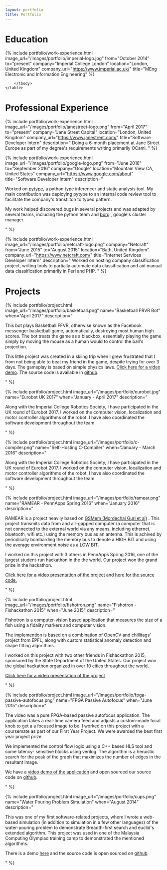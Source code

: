 ```yaml
---
layout: portfolio
title: Portfolio
---
```


# Education

<div class="image-thumbnail">
    <table>
        <tbody>

{% include portfolio/work-experience.html
      image_url="/images/portfolio/imperial-logo.jpg"
      from="October 2014"
      to="present"
      company="Imperial College London"
      location="London, United Kingdom"
      company_url="https://www.imperial.ac.uk/"
      title="MEng Electronic and Information Engineering"
%}

        </tbody>
    </table>
</div>

# Professional Experience

<div class="container">


{% include portfolio/work-experience.html
      image_url="/images/portfolio/janestreet-logo.png"
      from="April 2017"
      to="present"
      company="Jane Street Capital"
      location="London, United Kingdom"
      company_url="https://www.janestreet.com/"
      title="Software Developer Intern"
      description="
Doing a 6-month placement at Jane Street Europe as part of my degree's requirements
writing primarily OCaml.
"
%}

{% include portfolio/work-experience.html
      image_url="/images/portfolio/google-logo.png"
      from="June 2016"
      to="September 2016"
      company="Google"
      location="Mountain View CA, United States"
      company_url="https://www.google.com/about"
      title="Software Developer Intern"
      description="
      <p>
Worked on <a target='_blank' href='https://www.github.com/google/pytype'>pytype</a>,
a python type inferencer and static analysis tool. My main contribution was deploying
pytype to an internal code review tool to facilitate the company's transtiiton to
typed pattern.
</p>
<p>
My work helped discovered bugs in several projects and was adapted by several
teams, including the python team and
<a target='_blank' href='https://research.google.com/pubs/pub43438.html'>borg</a>
, google's cluster manager.
</p>"
%}

{% include portfolio/work-experience.html
      image_url="/images/portfolio/netcraft-logo.png"
      company="Netcraft"
      from="June 2015"
      to="August 2015"
      location="Bath, United Kingdom"
      company_url="https://www.netcraft.com/"
      title="Internet Services Developer Intern"
      description="
Worked on hosting company classification project, writing tools to partially automate
data classification and aid manual data classification primarily in Perl and PHP.
"
%}
</div>


# Projects

<div class="container">

{% include portfolio/project.html
      image_url="/images/portfolio/basketball.png"
      name="Basketball FRVR Bot"
      when="April 2017"
      description="
<p>
  This bot plays Basketball FFVR, otherwise known as the Facebook messenger
  basketball game, automatically, destroying most human high scores. The bot
  treats the game as a blackbox, essentially playing the game simply by moving
  the mouse as a human would to control the ball's projection.
</p>
<p>
  This little project was created in a skiing trip when I grew frustrated that I
  from not being able to beat my friend in the game, despite trying for over 3 days.
  The gameplay is based on simple physics laws.
  <a target='_blank' href='https://youtu.be/_TRNYrzJhRQ'>
  Click here for a video demo</a>. The source code is available in
  <a target='_blank' href='https://github.com/fyquah95/basketball'>github</a>.
</p>

"
%}

{% include portfolio/project.html
      image_url="/images/portfolio/eurobot.jpg"
      name="Eurobot UK 2017"
      when="January - April 2017"
      description="
<p>
  Along with the Imperial College Robotics Society, I have participated
  in the UK round of Eurobot 2017. I worked on the computer vision, localization
  and motor controller algorithms of the robot. I have also coordinated
  the software development throughout the team.
</p>
"
%}

{% include portfolio/project.html
      image_url="/images/portfolio/c-compiler.png"
      name="Self-Hosting C-Compiler"
      when="January - March 2016"
      description="
<p>
  Along with the Imperial College Robotics Society, I have participated
  in the UK round of Eurobot 2017. I worked on the computer vision, localization
  and motor controller algorithms of the robot. I have also coordinated
  the software development throughout the team.
</p>
"
%}

{% include portfolio/project.html
      image_url="/images/portfolio/ramear.png"
      name="RAMEAR - PennApps Spring 2016"
      when="January 2016"
      description="
<p>
  RAMEAR is a project heavily based on
  <a target='_blank' href='https://www.usenix.org/system/files/conference/usenixsecurity15/sec15-paper-guri-update.pdf'>GSMem (Mordechai Guri et al)</a>
  . This project transmits data from and air-gapped computer (a computer that is
  not connected to the external world via any means, including ethernet,
  bluetooth, wifi etc.) using the memory bus as an antenna. This is achived
  by periodically bombarding the memory bus to denote a HIGH BIT and using
  the average environment noise as a LOW BIT.
</p>

<p>
  I worked on this project with 3 others in PennApps Spring 2016, one of the
  largest student-run hackathon in the the world. Our project won the grand
  prize in the hackathon.
</p>

<p>
  <a target='_blank' href='https://youtu.be/UGVrB8IdINo?t=12m36s'>
  Click here for a video presentation of the project
  </a>
  and <a target='_blank' href='https://github.com/fyquah95/ramear'>here for the source code.</a>
</p>
"
%}

{% include portfolio/project.html
      image_url="/images/portfolio/fishotron.png"
      name="Fishotron - Fishackathon 2015"
      when="June 2015"
      description="
<p>
  Fishotron is a computer-vision based application that measures the size of
  a fish using a fidality markers and computer vision.
</p>

<p>
  The implemention is based on a combination of OpenCV and chillitags' project
  from EPFL, along with custom statistical anomaly detection and shape fitting
  algorithms.
</p>

<p>
  I worked on this project with two other friends in Fishackathon 2015,
  sponsored by the State Department of the United States. Our project won the
  global hackathon organized in over 10 cities throughout the world.
</p>

<p>
  <a target='_blank' href='https://www.youtube.com/watch?v=m8-p4rInMZo'>
  Click here for a video presentation of the project
  </a>
</p>
"
%}

{% include portfolio/project.html
      image_url="/images/portfolio/fpga-passive-autofocus.png"
      name="FPGA Passive Autofocus"
      when="June 2015"
      description="
<p>
  The video was a pure FPGA-based passive autofocus application. The application
  takes a real-time camera feed and adjusts a custom-made focal knob to get a
  a focused image to be. I worked on this project with a coursemate as part of
  our First Year Project. We were awarded the best first year project prize.
</p>

<p>
  We implemented the control flow logic using a C++ based HLS tool and some latency-
  sensitive blocks using verilog. The algorithm is a heruistic search for the peak
  of the graph that maximizes the number of edges in the resultant image.
</p>

<p>
  We have a
  <a target='_blank' href='https://www.youtube.com/watch?v=UJXkHhFQPak'>
  video demo of the application</a>
  and open sourced our source code on
  <a target='_blank' href='https://github.com/fyquah95/FPGA-passive-autofocus'>github</a>.
</p>
"
%}


{% include portfolio/project.html
      image_url="/images/portfolio/cups.png"
      name="Water Pouring Problem Simulation"
      when="August 2014"
      description="
<p>
  This was one of my first software-related projects, where I wrote a
  web-based simulation (in addition to simulation in a few other languages)
  of the water-pouring problem to demonstrate Breadth-first search and
  euclid's extended algorithm. This project was used in one of the Malaysia
  Computing Olympiad training camp to demonstrated the mentioned algorithms.
</p>

<p>
  There is a demo
  <a target='_blank' href='http://www.fyquah.me/projects/cups/simulate/'>here</a>
  and the source code is open sourced on
  <a target='_blank' href='https://github.com/yihangho/cups'>github</a>.
</p>
"
%}

</div>
